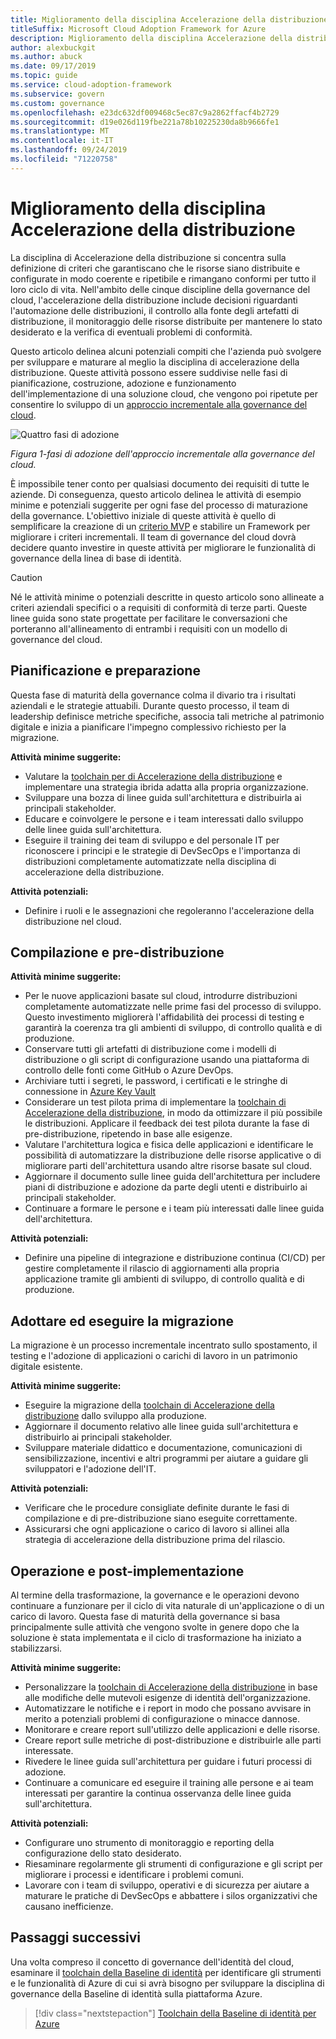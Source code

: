 ```yaml
---
title: Miglioramento della disciplina Accelerazione della distribuzione
titleSuffix: Microsoft Cloud Adoption Framework for Azure
description: Miglioramento della disciplina Accelerazione della distribuzione
author: alexbuckgit
ms.author: abuck
ms.date: 09/17/2019
ms.topic: guide
ms.service: cloud-adoption-framework
ms.subservice: govern
ms.custom: governance
ms.openlocfilehash: e23dc632df009468c5ec87c9a2862ffacf4b2729
ms.sourcegitcommit: d19e026d119fbe221a78b10225230da8b9666fe1
ms.translationtype: MT
ms.contentlocale: it-IT
ms.lasthandoff: 09/24/2019
ms.locfileid: "71220758"
---
```

# <a name="deployment-acceleration-discipline-improvement"></a>Miglioramento della disciplina Accelerazione della distribuzione

La disciplina di Accelerazione della distribuzione si concentra sulla definizione di criteri che garantiscano che le risorse siano distribuite e configurate in modo coerente e ripetibile e rimangano conformi per tutto il loro ciclo di vita. Nell'ambito delle cinque discipline della governance del cloud, l'accelerazione della distribuzione include decisioni riguardanti l'automazione delle distribuzioni, il controllo alla fonte degli artefatti di distribuzione, il monitoraggio delle risorse distribuite per mantenere lo stato desiderato e la verifica di eventuali problemi di conformità.

Questo articolo delinea alcuni potenziali compiti che l'azienda può svolgere per sviluppare e maturare al meglio la disciplina di accelerazione della distribuzione. Queste attività possono essere suddivise nelle fasi di pianificazione, costruzione, adozione e funzionamento dell'implementazione di una soluzione cloud, che vengono poi ripetute per consentire lo sviluppo di un [approccio incrementale alla governance del cloud](../guides/index.md#an-incremental-approach-to-cloud-governance).

![Quattro fasi di adozione](../../_images/govern/adoption-phases.png)

*Figura 1-fasi di adozione dell'approccio incrementale alla governance del cloud.*

È impossibile tener conto per qualsiasi documento dei requisiti di tutte le aziende. Di conseguenza, questo articolo delinea le attività di esempio minime e potenziali suggerite per ogni fase del processo di maturazione della governance. L'obiettivo iniziale di queste attività è quello di semplificare la creazione di un [criterio MVP](../guides/index.md#an-incremental-approach-to-cloud-governance) e stabilire un Framework per migliorare i criteri incrementali. Il team di governance del cloud dovrà decidere quanto investire in queste attività per migliorare le funzionalità di governance della linea di base di identità.

> [!CAUTION]
> Né le attività minime o potenziali descritte in questo articolo sono allineate a criteri aziendali specifici o a requisiti di conformità di terze parti. Queste linee guida sono state progettate per facilitare le conversazioni che porteranno all'allineamento di entrambi i requisiti con un modello di governance del cloud.

## <a name="planning-and-readiness"></a>Pianificazione e preparazione

Questa fase di maturità della governance colma il divario tra i risultati aziendali e le strategie attuabili. Durante questo processo, il team di leadership definisce metriche specifiche, associa tali metriche al patrimonio digitale e inizia a pianificare l'impegno complessivo richiesto per la migrazione.

**Attività minime suggerite:**

- Valutare la [toolchain per di Accelerazione della distribuzione](./toolchain.md) e implementare una strategia ibrida adatta alla propria organizzazione.
- Sviluppare una bozza di linee guida sull'architettura e distribuirla ai principali stakeholder.
- Educare e coinvolgere le persone e i team interessati dallo sviluppo delle linee guida sull'architettura.
- Eseguire il training dei team di sviluppo e del personale IT per riconoscere i principi e le strategie di DevSecOps e l'importanza di distribuzioni completamente automatizzate nella disciplina di accelerazione della distribuzione.

**Attività potenziali:**

- Definire i ruoli e le assegnazioni che regoleranno l'accelerazione della distribuzione nel cloud.

## <a name="build-and-predeployment"></a>Compilazione e pre-distribuzione

**Attività minime suggerite:**

- Per le nuove applicazioni basate sul cloud, introdurre distribuzioni completamente automatizzate nelle prime fasi del processo di sviluppo. Questo investimento migliorerà l'affidabilità dei processi di testing e garantirà la coerenza tra gli ambienti di sviluppo, di controllo qualità e di produzione.
- Conservare tutti gli artefatti di distribuzione come i modelli di distribuzione o gli script di configurazione usando una piattaforma di controllo delle fonti come GitHub o Azure DevOps.
- Archiviare tutti i segreti, le password, i certificati e le stringhe di connessione in [Azure Key Vault](https://docs.microsoft.com/azure/key-vault)
- Considerare un test pilota prima di implementare la [toolchain di Accelerazione della distribuzione](./toolchain.md), in modo da ottimizzare il più possibile le distribuzioni. Applicare il feedback dei test pilota durante la fase di pre-distribuzione, ripetendo in base alle esigenze.
- Valutare l'architettura logica e fisica delle applicazioni e identificare le possibilità di automatizzare la distribuzione delle risorse applicative o di migliorare parti dell'architettura usando altre risorse basate sul cloud.
- Aggiornare il documento sulle linee guida dell'architettura per includere piani di distribuzione e adozione da parte degli utenti e distribuirlo ai principali stakeholder.
- Continuare a formare le persone e i team più interessati dalle linee guida dell'architettura.

**Attività potenziali:**

- Definire una pipeline di integrazione e distribuzione continua (CI/CD) per gestire completamente il rilascio di aggiornamenti alla propria applicazione tramite gli ambienti di sviluppo, di controllo qualità e di produzione.

## <a name="adopt-and-migrate"></a>Adottare ed eseguire la migrazione

La migrazione è un processo incrementale incentrato sullo spostamento, il testing e l'adozione di applicazioni o carichi di lavoro in un patrimonio digitale esistente.

**Attività minime suggerite:**

- Eseguire la migrazione della [toolchain di Accelerazione della distribuzione](./toolchain.md) dallo sviluppo alla produzione.
- Aggiornare il documento relativo alle linee guida sull'architettura e distribuirlo ai principali stakeholder.
- Sviluppare materiale didattico e documentazione, comunicazioni di sensibilizzazione, incentivi e altri programmi per aiutare a guidare gli sviluppatori e l'adozione dell'IT.

**Attività potenziali:**

- Verificare che le procedure consigliate definite durante le fasi di compilazione e di pre-distribuzione siano eseguite correttamente.
- Assicurarsi che ogni applicazione o carico di lavoro si allinei alla strategia di accelerazione della distribuzione prima del rilascio.

## <a name="operate-and-post-implementation"></a>Operazione e post-implementazione

Al termine della trasformazione, la governance e le operazioni devono continuare a funzionare per il ciclo di vita naturale di un'applicazione o di un carico di lavoro. Questa fase di maturità della governance si basa principalmente sulle attività che vengono svolte in genere dopo che la soluzione è stata implementata e il ciclo di trasformazione ha iniziato a stabilizzarsi.

**Attività minime suggerite:**

- Personalizzare la [toolchain di Accelerazione della distribuzione](./toolchain.md) in base alle modifiche delle mutevoli esigenze di identità dell'organizzazione.
- Automatizzare le notifiche e i report in modo che possano avvisare in merito a potenziali problemi di configurazione o minacce dannose.
- Monitorare e creare report sull'utilizzo delle applicazioni e delle risorse.
- Creare report sulle metriche di post-distribuzione e distribuirle alle parti interessate.
- Rivedere le linee guida sull'architettura per guidare i futuri processi di adozione.
- Continuare a comunicare ed eseguire il training alle persone e ai team interessati per garantire la continua osservanza delle linee guida sull'architettura.

**Attività potenziali:**

- Configurare uno strumento di monitoraggio e reporting della configurazione dello stato desiderato.
- Riesaminare regolarmente gli strumenti di configurazione e gli script per migliorare i processi e identificare i problemi comuni.
- Lavorare con i team di sviluppo, operativi e di sicurezza per aiutare a maturare le pratiche di DevSecOps e abbattere i silos organizzativi che causano inefficienze.

## <a name="next-steps"></a>Passaggi successivi

Una volta compreso il concetto di governance dell'identità del cloud, esaminare il [toolchain della Baseline di identità](./toolchain.md) per identificare gli strumenti e le funzionalità di Azure di cui si avrà bisogno per sviluppare la disciplina di governance della Baseline di identità sulla piattaforma Azure.

> [!div class="nextstepaction"]
> [Toolchain della Baseline di identità per Azure](./toolchain.md)
